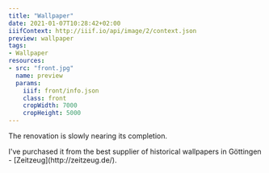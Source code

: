 ```yaml
---
title: "Wallpaper"
date: 2021-01-07T10:28:42+02:00
iiifContext: http://iiif.io/api/image/2/context.json
preview: wallpaper
tags:
- Wallpaper
resources:
- src: "front.jpg"
  name: preview
  params:
    iiif: front/info.json
    class: front
    cropWidth: 7000
    cropHeight: 5000
---
```


The renovation is slowly nearing its completion.<!--more-->
<div class="source">
I've purchased it from the best supplier of historical wallpapers in Göttingen - [Zeitzeug](http://zeitzeug.de/).
</div>
